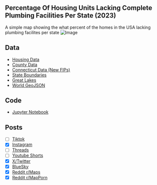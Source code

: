 ## Percentage Of Housing Units Lacking Complete Plumbing Facilities Per State (2023)
A simple map showing the what percent of the homes in the USA lacking plumbing facilites per state
![Image](https://drive.google.com/uc?export=view&id=1pm_QpsOmutoI8MATZsHE40ImVW9ZqqWA)

## Data
* [Housing Data](https://data.census.gov/table/ACSDP5Y2023.DP04?q=homeownership)
* [County Data](https://www.census.gov/geographies/mapping-files/time-series/geo/carto-boundary-file.html)
* [Connecticut Data (New FIPs)](https://geodata.ct.gov/datasets/ctmaps::ct-planning-regions-1/explore)
* [State Boundaries](https://www.census.gov/geographies/mapping-files/time-series/geo/carto-boundary-file.html)
* [Great Lakes](https://usicecenter.gov/Products/GreatLakesData)
* [World GeoJSON](https://public.opendatasoft.com/explore/dataset/world-administrative-boundaries/export/?flg=en-us)

## Code
* [Jupyter Notebook](FormatData.ipynb)

## Posts
- [ ] [Tiktok]()
- [x] [Instagram](https://www.instagram.com/p/DHtWU4lJeeF/)
- [ ] [Threads](https://www.threads.net/@vinemapper/post/DHtWVaOpxWm)
- [ ] [Youtube Shorts]()
- [x] [X/Twitter](https://x.com/VineMapper/status/1905287697851183548)
- [x] [BlueSky](https://bsky.app/profile/vinemapper.bsky.social/post/3llenxskyes2x)
- [x] [Reddit r/Maps](https://www.reddit.com/r/Maps/comments/1jl779s/percentage_of_housing_units_lacking_complete/)
- [x] [Reddit r/MapPorn](https://www.reddit.com/r/MapPorn/comments/1jl77dh/percentage_of_housing_units_lacking_complete/)
